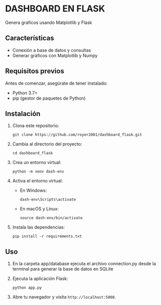 # DASHBOARD EN FLASK

Genera graficos usando Matplotlib y Flask

## Características

- Conexión a base de datos y consultas
- Generar gráficos con Matplotlib y Numpy

## Requisitos previos

Antes de comenzar, asegúrate de tener instalado:

- Python 3.7+
- pip (gestor de paquetes de Python)

## Instalación

1. Clona este repositorio:
   ```
   git clone https://github.com/royer2001/dashboard_flask.git
   ```

2. Cambia al directorio del proyecto:
   ```
   cd dashboard_flask
   ```

3. Crea un entorno virtual:
   ```
   python -m venv dash-env
   ```

4. Activa el entorno virtual:
   - En Windows:
     ```
     dash-env\Scripts\activate
     ```
   - En macOS y Linux:
     ```
     source dash-env/bin/activate
     ```

5. Instala las dependencias:
   ```
   pip install -r requirements.txt
   ```

## Uso

1. En la carpeta app/database ejecuta el archivo connection.py desde la terminal para generar la base de datos en SQLite

2. Ejecuta la aplicación Flask:
   ```
   python app.py
   ```

3. Abre tu navegador y visita `http://localhost:5000`.
